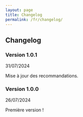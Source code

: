 ```yaml
---
layout: page
title: Changelog
permalink: /fr/changelog/
---
```


## Changelog

### Version 1.0.1

31/07/2024

Mise à jour des recommandations.

### Version 1.0.0

26/07/2024

Première version !
